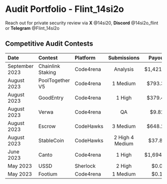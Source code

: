 # Audit Portfolio - Flint_14si2o

Reach out for private security review via **X** @14si20, **Discord** @14si2o_flint or **Telegram** @Flint_14si2o


## Competitive Audit Contests


| Date             | Contest                                                                       | Platform                                                                                 | Submissions | Payout |
|:-------------------|:------------------------------------------------------------------------------|:--------------------------------------------------------------------------------------------|:-------:|:-------:|
|September 2023  | Chainlink Staking | Code4rena | Analysis  | $1,421.62|
|August 2023  | PoolTogether V5 | Code4rena | 1 Medium  | $793.38|
|August 2023  | GoodEntry | Code4rena | 1 High  | $379.41|
|August 2023  | Verwa | Code4rena | QA  | $9.82|
|August 2023  | Escrow | CodeHawks | 3 Medium  | $648.26|
|August 2023  | StableCoin | CodeHawks | 2 High 4 Medium  | $37.81|
|June 2023 | Canto   | Code4rena | 1 High  | $1,694.14|
|May 2023  | USSD    | Sherlock | 2 High  | $0.0|
|May 2023  | Footium | Code4rena | 1 Medium  | $0.1|